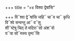 +++
title = "०४ विश्वा द्वेषांसि"

+++
वि᳓श्वा द्वे᳓षांसि जहि᳓ चा᳓व चा᳓ कृधि  
वि᳓श्वे सन्वन्तु आ᳓ व᳓सु  
शी᳓ष्टेषु चित् ते मदिरा᳓सो अंश᳓वो  
य᳓त्रा सो᳓मस्य तृम्प᳓सि